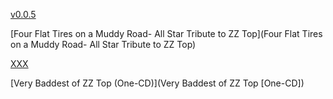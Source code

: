 [v0.0.5](https://github.com/littleflute/zz-top1/edit/master/README.md)

[Four Flat Tires on a Muddy Road- All Star Tribute to ZZ Top](Four Flat Tires on a Muddy Road- All Star Tribute to ZZ Top)

[XXX](XXX)

[Very Baddest of ZZ Top (One-CD)](Very Baddest of ZZ Top [One-CD])
